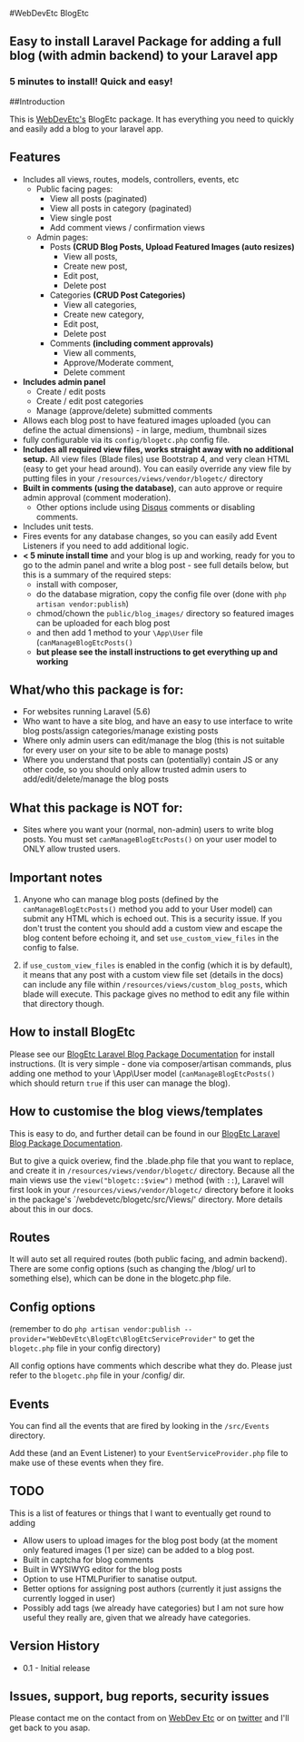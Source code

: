 #WebDevEtc BlogEtc
## Easy to install Laravel Package for adding a full blog (with admin backend) to your Laravel app
### 5 minutes to install! Quick and easy!

##Introduction

This is [WebDevEtc's](https://webdevetc.com/) BlogEtc package. It has everything you need to quickly and easily add a blog to your laravel app.

## Features

- Includes all views, routes, models, controllers, events, etc
  - Public facing pages:
    - View all posts (paginated)
    - View all posts in category (paginated)
    - View single post
    - Add comment views / confirmation views
  - Admin pages:
    - Posts **(CRUD Blog Posts, Upload Featured Images (auto resizes)**
      - View all posts,
      - Create new post,
      - Edit post,
      - Delete post
    - Categories **(CRUD Post Categories)**
      - View all categories,
      - Create new category,
      - Edit post,
      - Delete post
    - Comments **(including comment approvals)**
      - View all comments,
      - Approve/Moderate comment,
      - Delete comment
- **Includes admin panel**
  - Create / edit posts
  - Create / edit post categories
  - Manage (approve/delete) submitted comments
- Allows each blog post to have featured images uploaded (you can define the actual dimensions) - in large, medium, thumbnail sizes
- fully configurable via its `config/blogetc.php` config file.
- **Includes all required view files, works straight away with no additional setup.** All view files (Blade files) use Bootstrap 4, and very clean HTML (easy to get your head around). You can easily override any view file by putting files in your `/resources/views/vendor/blogetc/` directory
- **Built in comments (using the database)**, can auto approve or require admin approval (comment moderation).
  - Other options include using [Disqus](http://disqus.com/) comments or disabling comments.
- Includes unit tests.
- Fires events for any database changes, so you can easily add Event Listeners if you need to add additional logic.
- **< 5 minute install time** and your blog is up and working, ready for you to go to the admin panel and write a blog post - see full details below, but this is a summary of the required steps:
   - install with composer,
   - do the database migration, copy the config file over (done with `php artisan vendor:publish`)
   - chmod/chown the `public/blog_images/` directory so featured images can be uploaded for each blog post
   - and then add 1 method to your `\App\User` file (`canManageBlogEtcPosts()`
   - __but please see the install instructions to get everything up and working__


## What/who this package is for:

 - For websites running Laravel (5.6)
 - Who want to have a site blog, and have an easy to use interface to write blog posts/assign categories/manage existing posts
 - Where only admin users can edit/manage the blog (this is not suitable for every user on your site to be able to manage posts)
 - Where you understand that posts can (potentially) contain JS or any other code, so you should only allow trusted admin users to add/edit/delete/manage the blog posts

## What this package is NOT for:

 - Sites where you want your (normal, non-admin) users to write blog posts. You must set `canManageBlogEtcPosts()` on your user model to ONLY allow trusted users.

## Important notes

1) Anyone who can manage blog posts (defined by the `canManageBlogEtcPosts()` method you add to your User model) can submit any HTML which is echoed out. This is a security issue. If you don't trust the content you should add a custom view and escape the blog content before echoing it, and set `use_custom_view_files` in the config to false.

2) if `use_custom_view_files` is enabled in the config (which it is by default), it means that any post with a custom view file set (details in the docs) can include any file within `/resources/views/custom_blog_posts`, which blade will execute. This package gives no method to edit any file within that directory though.



## How to install BlogEtc

Please see our [BlogEtc Laravel Blog Package Documentation](https://webdevetc.com/laravel/packages/blogetc-blog-system-for-your-laravel-app) for install instructions. (It is very simple - done via composer/artisan commands, plus adding one method to your \App\User model (`canManageBlogEtcPosts()` which should return `true` if this user can manage the blog).


## How to customise the blog views/templates

This is easy to do, and further detail can be found in our  [BlogEtc Laravel Blog Package Documentation](https://webdevetc.com/laravel/packages/blogetc-blog-system-for-your-laravel-app).

But to give a quick overiew, find the .blade.php file that you want to replace, and create it in `/resources/views/vendor/blogetc/` directory. Because all the main views use the `view("blogetc::$view")` method (with `::`), Laravel will first look in your `/resources/views/vendor/blogetc/` directory before it looks in the package's `/webdevetc/blogetc/src/Views/' directory. More details about this in our docs.

## Routes

It will auto set all required routes (both public facing, and admin backend). There are some config options (such as changing the /blog/ url to something else), which can be done in the blogetc.php file.

## Config options

(remember to do `php artisan vendor:publish --provider="WebDevEtc\BlogEtc\BlogEtcServiceProvider"` to get the `blogetc.php` file in your config directory)

All config options have comments which describe what they do. Please just refer to the `blogetc.php` file in your /config/ dir.

## Events

You can find all the events that are fired by looking in the `/src/Events` directory.

Add these (and an Event Listener) to your `EventServiceProvider.php` file to make use of these events when they fire.

## TODO

This is a list of features or things that I want to eventually get round to adding

- Allow users to upload images for the blog post body (at the moment only featured images (1 per size) can be added to a blog post.
- Built in captcha for blog comments
- Built in WYSIWYG editor for the blog posts
- Option to use HTMLPurifier to sanatise output.
- Better options for assigning post authors (currently it just assigns the currently logged in user)
- Possibly add tags (we already have categories) but I am not sure how useful they really are, given that we already have categories.



## Version History

- 0.1 - Initial release


## Issues, support, bug reports, security issues

Please contact me on the contact from on [WebDev Etc](https://webdevetc.com/) or on [twitter](https://twitter.com/web_dev_etc/) and I'll get back to you asap.




